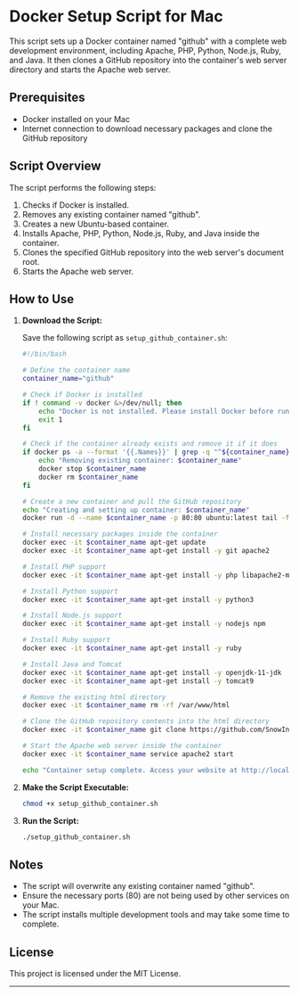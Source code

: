 # Docker Setup Script for Mac

This script sets up a Docker container named "github" with a complete web development environment, including Apache, PHP, Python, Node.js, Ruby, and Java. It then clones a GitHub repository into the container's web server directory and starts the Apache web server.

## Prerequisites

- Docker installed on your Mac
- Internet connection to download necessary packages and clone the GitHub repository

## Script Overview

The script performs the following steps:

1. Checks if Docker is installed.
2. Removes any existing container named "github".
3. Creates a new Ubuntu-based container.
4. Installs Apache, PHP, Python, Node.js, Ruby, and Java inside the container.
5. Clones the specified GitHub repository into the web server's document root.
6. Starts the Apache web server.

## How to Use

1. **Download the Script:**

   Save the following script as `setup_github_container.sh`:

   ```bash
   #!/bin/bash

   # Define the container name
   container_name="github"

   # Check if Docker is installed
   if ! command -v docker &>/dev/null; then
       echo "Docker is not installed. Please install Docker before running this script."
       exit 1
   fi

   # Check if the container already exists and remove it if it does
   if docker ps -a --format '{{.Names}}' | grep -q "^${container_name}\$"; then
       echo "Removing existing container: $container_name"
       docker stop $container_name
       docker rm $container_name
   fi

   # Create a new container and pull the GitHub repository
   echo "Creating and setting up container: $container_name"
   docker run -d --name $container_name -p 80:80 ubuntu:latest tail -f /dev/null

   # Install necessary packages inside the container
   docker exec -it $container_name apt-get update
   docker exec -it $container_name apt-get install -y git apache2

   # Install PHP support
   docker exec -it $container_name apt-get install -y php libapache2-mod-php

   # Install Python support
   docker exec -it $container_name apt-get install -y python3

   # Install Node.js support
   docker exec -it $container_name apt-get install -y nodejs npm

   # Install Ruby support
   docker exec -it $container_name apt-get install -y ruby

   # Install Java and Tomcat
   docker exec -it $container_name apt-get install -y openjdk-11-jdk
   docker exec -it $container_name apt-get install -y tomcat9

   # Remove the existing html directory
   docker exec -it $container_name rm -rf /var/www/html

   # Clone the GitHub repository contents into the html directory
   docker exec -it $container_name git clone https://github.com/SnowInSwedish/Hemsida.git /var/www/html

   # Start the Apache web server inside the container
   docker exec -it $container_name service apache2 start

   echo "Container setup complete. Access your website at http://localhost"
   ```

2. **Make the Script Executable:**

   ```sh
   chmod +x setup_github_container.sh
   ```

3. **Run the Script:**

   ```sh
   ./setup_github_container.sh
   ```

## Notes

- The script will overwrite any existing container named "github".
- Ensure the necessary ports (80) are not being used by other services on your Mac.
- The script installs multiple development tools and may take some time to complete.

## License

This project is licensed under the MIT License.

---
